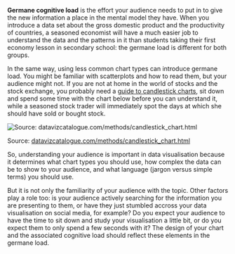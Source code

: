 **Germane cognitive load** is the effort your audience needs to put in to give the new information a place in the mental model they have. When you introduce a data set about the gross domestic product and the productivity of countries, a seasoned economist will have a much easier job to understand the data and the patterns in it than students taking their first economy lesson in secondary school: the germane load is different for both groups.

In the same way, using less common chart types can introduce germane load. You might be familiar with scatterplots and how to read them, but your audience might not. If you are not at home in the world of stocks and the stock exchange, you probably need a [guide to candlestick charts](https://www.youtube.com/watch?v=f7O30X2YOG4&ab_channel=TheDataVizCat), sit down and spend some time with the chart below before you can understand it, while a seasoned stock trader will immediately spot the days at which she should have sold or bought stock.

![Source: [datavizcatalogue.com/methods/candlestick_chart.html](https://datavizcatalogue.com/methods/candlestick_chart.html)](Reducing%20the%20cognitive%20load%2070a9cb0c4c8c4f45b66f63a749d9f40e/datavizcatalogue-candlestick.svg)

Source: [datavizcatalogue.com/methods/candlestick_chart.html](https://datavizcatalogue.com/methods/candlestick_chart.html)

So, understanding your audience is important in data visualisation because it determines what chart types you should use, how complex the data can be to show to your audience, and what language (jargon versus simple terms) you should use.

But it is not only the familiarity of your audience with the topic. Other factors play a role too: is your audience actively searching for the information you are presenting to them, or have they just stumbled accross your data visualisation on social media, for example? Do you expect your audience to have the time to sit down and study your visualisation a little bit, or do you expect them to only spend a few seconds with it? The design of your chart and the associated cognitive load should reflect these elements in the germane load.